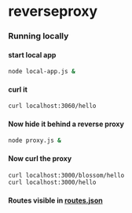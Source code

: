 # reverseproxy

### Running locally
#### start local app
```bash
node local-app.js &
```

#### curl it
```bash
curl localhost:3060/hello
```

#### Now hide it behind a reverse proxy
```bash
node proxy.js &
```

#### Now curl the proxy
```bash
curl localhost:3000/blossom/hello
curl localhost:3000/hello
```

#### Routes visible in [routes.json](./routes.json)
```javascript
```

